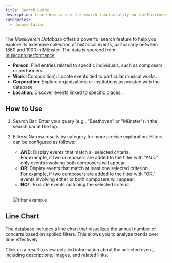 ```yaml
---
title: Search Guide
description: Learn how to use the search functionality on the Musikverein Database.
categories:
  - documentation
---
```


The _Musikverein Database_ offers a powerful search feature to help you explore its extensive collection of historical events, particularly between 1860 and 1900 in Münster. The data is sourced from [musiconn.performance](https://performance.musiconn.de/).

- **Person**: Find entries related to specific individuals, such as composers or performers.
- **Work** (Composition): Locate events tied to particular musical works.
- **Corporation**: Explore organizations or institutions associated with the database.
- **Location**: Discover events linked to specific places.

## How to Use

1. Search Bar: Enter your query (e.g., "Beethoven" or "Münster") in the search bar at the top.
2. Filters: Narrow results by category for more precise exploration. Filters can be configured as follows:
   - **AND**: Display events that match all selected criteria.<br/> For example, if two composers are added to the filter with "AND," only events involving both composers will appear.
   - **OR**: Display events that match at least one selected criterion.<br/> For example, if two composers are added to the filter with "OR," events involving either or both composers will appear.
   - **NOT**: Exclude events matching the selected criteria.
    <br/>

    ![filter example](/database/search_guide/filter-example.gif)

## Line Chart

The database includes a line chart that visualizes the annual number of concerts based on applied filters. This allows you to analyze trends over time effectively.

Click on a result to view detailed information about the selected event, including descriptions, images, and related links.
